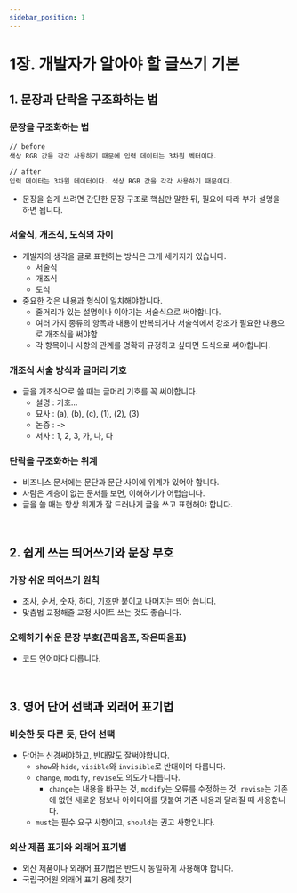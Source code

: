 ```yaml
---
sidebar_position: 1
---
```


# 1장. 개발자가 알아야 할 글쓰기 기본

## 1. 문장과 단락을 구조화하는 법

### 문장을 구조화하는 법

```
// before
색상 RGB 값을 각각 사용하기 때문에 입력 데이터는 3차원 벡터이다.

// after
입력 데이터는 3차원 데이터이다. 색상 RGB 값을 각각 사용하기 때문이다.
```

- 문장을 쉽게 쓰려면 간단한 문장 구조로 핵심만 말한 뒤, 필요에 따라 부가 설명을 하면 됩니다.

### 서술식, 개조식, 도식의 차이

- 개발자의 생각을 글로 표현하는 방식은 크게 세가지가 있습니다.
  - 서술식
  - 개조식
  - 도식
- 중요한 것은 내용과 형식이 일치해야합니다.
  - 줄거리가 있는 설명이나 이야기는 서술식으로 써야합니다.
  - 여러 가지 종류의 항목과 내용이 반복되거나 서술식에서 강조가 필요한 내용으로 개조식을 써야함
  - 각 항목이나 사항의 관계를 명확히 규정하고 싶다면 도식으로 써야합니다.

### 개조식 서술 방식과 글머리 기호

- 글을 개조식으로 쓸 때는 글머리 기호를 꼭 써야합니다.
  - 설명 : 기호...
  - 묘사 : (a), (b), (c), (1), (2), (3)
  - 논증 : ->
  - 서사 : 1, 2, 3, 가, 나, 다

### 단락을 구조화하는 위계

- 비즈니스 문서에는 문단과 문단 사이에 위계가 있어야 합니다.
- 사람은 계층이 없는 문서를 보면, 이해하기가 어렵습니다.
- 글을 쓸 때는 항상 위계가 잘 드러나게 글을 쓰고 표현해야 합니다.

<br/>

## 2. 쉽게 쓰는 띄어쓰기와 문장 부호

### 가장 쉬운 띄어쓰기 원칙

- 조사, 순서, 숫자, 하다, 기호만 붙이고 나머지는 띄어 씁니다.
- 맞춤법 교정해줄 교정 사이트 쓰는 것도 좋습니다.

### 오해하기 쉬운 문장 부호(끈따옴포, 작은따옴표)

- 코드 언어마다 다릅니다.

<br/>

## 3. 영어 단어 선택과 외래어 표기법

### 비슷한 듯 다른 듯, 단어 선택

- 단어는 신경써야하고, 반대말도 잘써야합니다.
  - `show`와 `hide`, `visible`와 `invisible`로 반대이며 다릅니다.
  - `change`, `modify`, `revise`도 의도가 다릅니다.
    - `change`는 내용을 바꾸는 것, `modify`는 오류를 수정하는 것, `revise`는 기존에 없던 새로운 정보나 아이디어를 덧붙여 기존 내용과 달라질 때 사용합니다.
  - `must`는 필수 요구 사항이고, `should`는 권고 사항입니다.

### 외산 제품 표기와 외래어 표기법

- 외산 제품이나 외래어 표기법은 반드시 동일하게 사용해야 합니다.
- 국립국어원 외래어 표기 용례 찾기